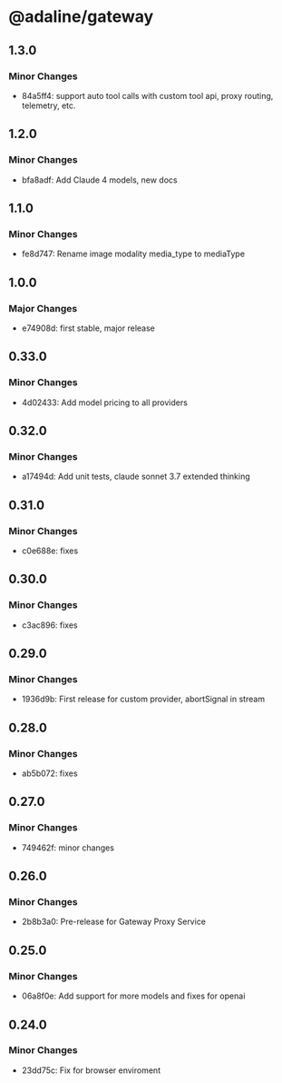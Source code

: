 # @adaline/gateway

## 1.3.0

### Minor Changes

- 84a5ff4: support auto tool calls with custom tool api, proxy routing, telemetry, etc.

## 1.2.0

### Minor Changes

- bfa8adf: Add Claude 4 models, new docs

## 1.1.0

### Minor Changes

- fe8d747: Rename image modality media_type to mediaType

## 1.0.0

### Major Changes

- e74908d: first stable, major release

## 0.33.0

### Minor Changes

- 4d02433: Add model pricing to all providers

## 0.32.0

### Minor Changes

- a17494d: Add unit tests, claude sonnet 3.7 extended thinking

## 0.31.0

### Minor Changes

- c0e688e: fixes

## 0.30.0

### Minor Changes

- c3ac896: fixes

## 0.29.0

### Minor Changes

- 1936d9b: First release for custom provider, abortSignal in stream

## 0.28.0

### Minor Changes

- ab5b072: fixes

## 0.27.0

### Minor Changes

- 749462f: minor changes

## 0.26.0

### Minor Changes

- 2b8b3a0: Pre-release for Gateway Proxy Service

## 0.25.0

### Minor Changes

- 06a8f0e: Add support for more models and fixes for openai

## 0.24.0

### Minor Changes

- 23dd75c: Fix for browser enviroment
